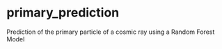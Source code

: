 # primary_prediction
Prediction of the primary particle of a cosmic ray using a Random Forest Model
